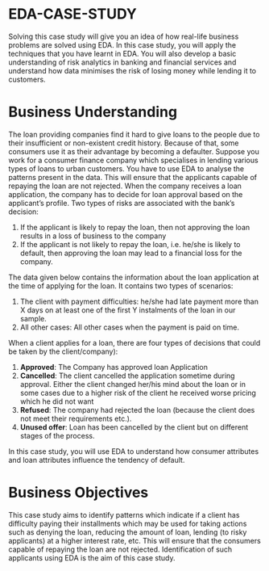 # EDA-CASE-STUDY
Solving this case study will give you an idea of how real-life business problems are solved using EDA. In this case study, you will apply the techniques that you have learnt in EDA. You will also develop a basic understanding of risk analytics in banking and financial services and understand how data minimises the risk of losing money while lending it to customers.

# Business Understanding
The loan providing companies find it hard to give loans to the people due to their insufficient or non-existent credit history. Because of that, some consumers use it as their advantage by becoming a defaulter. Suppose you work for a consumer finance company which specialises in lending various types of loans to urban customers. You have to use EDA to analyse the patterns present in the data. This will ensure that the applicants capable of repaying the loan are not rejected. When the company receives a loan application, the company has to decide for loan approval based on the applicant’s profile. Two types of risks are associated with the bank’s decision:

<ol>
  <li>
    If the applicant is likely to repay the loan, then not approving the loan results in a loss of business to the company
  </li>
  <li>
    If the applicant is not likely to repay the loan, i.e. he/she is likely to default, then approving the loan may lead to a financial loss for the company.
  </li>
</ol>
The data given below contains the information about the loan application at the time of applying for the loan. It contains two types of scenarios:
<ol>
  <li>
    The client with payment difficulties: he/she had late payment more than X days on at least one of the first Y instalments of the loan in our sample.
  </li>
  <li>
    All other cases: All other cases when the payment is paid on time.
  </li>
</ol>
 When a client applies for a loan, there are four types of decisions that could be taken by the client/company):

<ol>
  <li>
    <b>Approved</b>: The Company has approved loan Application
  </li>
  <li>
    <b>Cancelled</b>: The client cancelled the application sometime during approval. Either the client changed her/his mind about the loan or in some cases due to a higher risk of the client he received worse pricing which he did not want
  </li>
  <li>
    <b>Refused</b>: The company had rejected the loan (because the client does not meet their requirements etc.).
  </li>
  <li>
    <b>Unused offer</b>: Loan has been cancelled by the client but on different stages of the process.
  </li>
</ol>
In this case study, you will use EDA to understand how consumer attributes and loan attributes influence the tendency of default.

# Business Objectives
This case study aims to identify patterns which indicate if a client has difficulty paying their installments which may be used for taking actions such as denying the loan, reducing the amount of loan, lending (to risky applicants) at a higher interest rate, etc. This will ensure that the consumers capable of repaying the loan are not rejected. Identification of such applicants using EDA is the aim of this case study.









